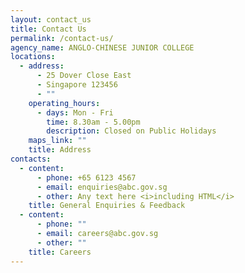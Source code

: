 ```yaml
---
layout: contact_us
title: Contact Us
permalink: /contact-us/
agency_name: ANGLO-CHINESE JUNIOR COLLEGE
locations:
  - address:
      - 25 Dover Close East
      - Singapore 123456
      - ""
    operating_hours:
      - days: Mon - Fri
        time: 8.30am - 5.00pm
        description: Closed on Public Holidays
    maps_link: ""
    title: Address
contacts:
  - content:
      - phone: +65 6123 4567
      - email: enquiries@abc.gov.sg
      - other: Any text here <i>including HTML</i>
    title: General Enquiries & Feedback
  - content:
      - phone: ""
      - email: careers@abc.gov.sg
      - other: ""
    title: Careers
---
```

